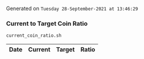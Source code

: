 Generated on `Tuesday 28-September-2021 at 13:46:29`

### Current to Target Coin Ratio
`current_coin_ratio.sh`

Date|Current|Target|Ratio
---|---|---|---
